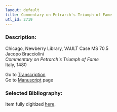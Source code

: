 ```yaml
---
layout: default
title: Commentary on Petrarch's Triumph of Fame
utl_id: 2719
---
```


###  Description:

Chicago, Newberry Library, VAULT Case MS 70.5<br>
Jacopo Bracciolini<br>
_Commentary on Petrarch's Triumph of Fame_<br>
Italy, 1480

Go to [Transcription](https://centerfordigitalhumanities.github.io/Newberry-Italian-paleography/transcription/013)<br>
Go to [Manuscript](https://centerfordigitalhumanities.github.io/Newberry-Italian-paleography/www/record.html?id=013) page 

###  Selected Bibliography:

Item fully digitized [here](http://collections.carli.illinois.edu/cdm/ref/collection/nby_dig/id/13676).

